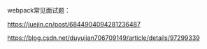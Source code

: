 webpack常见面试题：

https://juejin.cn/post/6844904094281236487


https://blog.csdn.net/duyujian706709149/article/details/97299339